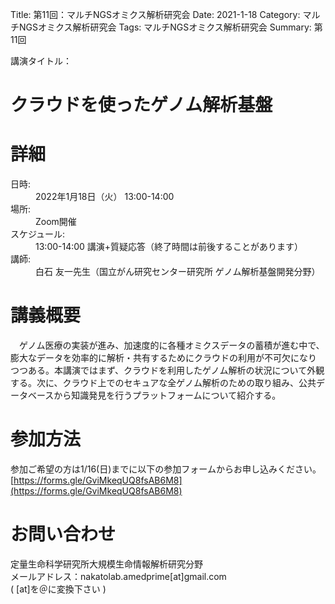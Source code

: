 Title: 第11回：マルチNGSオミクス解析研究会
Date: 2021-1-18
Category: マルチNGSオミクス解析研究会
Tags: マルチNGSオミクス解析研究会
Summary: 第11回

<div class="detail">
  <dl>
    <dt>講演タイトル：</dt>
    <h1 class="Title">クラウドを使ったゲノム解析基盤</h1>
  </dl>
</div>








# 詳細

<div class="detail">
  <dl>
    <dt>日時:</dt>
      <dd class="date">2022年1月18日（火） 13:00-14:00</dd>
    <dt>場所:</dt>
      <dd>Zoom開催</dd>
    <dt>スケジュール:</dt>
    <dd>13:00-14:00 講演+質疑応答（終了時間は前後することがあります）</dd>
    <dt>講師:</dt>
      <dd class="Speaker">⽩⽯ 友⼀先生（国⽴がん研究センター研究所 ゲノム解析基盤開発分野）</dd>
  </dl>
</div>












# 講義概要

　ゲノム医療の実装が進み、加速度的に各種オミクスデータの蓄積が進む中で、膨大なデータを効率的に解析・共有するためにクラウドの利用が不可欠になりつつある。本講演ではまず、クラウドを利用したゲノム解析の状況について外観する。次に、クラウド上でのセキュアな全ゲノム解析のための取り組み、公共データベースから知識発見を行うプラットフォームについて紹介する。




# 参加方法
参加ご希望の方は1/16(日)までに以下の参加フォームからお申し込みください。<br>[https://forms.gle/GviMkeqUQ8fsAB6M8](https://forms.gle/GviMkeqUQ8fsAB6M8)

# お問い合わせ
定量生命科学研究所大規模生命情報解析研究分野<br>
メールアドレス：nakatolab.amedprime[at]gmail.com<br>
( [at]を＠に変換下さい )

